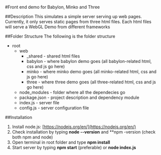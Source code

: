 #Front end demo for Babylon, Minko and Three

##Description
This simulates a simple server serving up web pages. Currently, it only serves static pages from three html files. Each html files will serve a WebGL Demo from different frameworks

##Folder Structure
The following is the folder structure

- root
  - web
    - _shared - shared html files
    - babylon - where babylon demo goes (all babylon-related html, css and js go here)
    - minko - where minko demo goes (all minko-related html, css and js go here)
    - three - where three demo goes (all three-related html, css and js go here)
  - node_modules - folder where all the dependecies go
  - package.json - project description and dependency module
  - index.js - server file
  - config.js - server configuration file

##Installation

1. Install node.js: [https://nodejs.org/en/](https://nodejs.org/en/)
2. Check installation by typing **node --version** and **npm -version (check both npm and node)
3. Open terminal in root folder and type **npm install**
4. Start server by typing **npm start** (preferable) or **node index.js**
